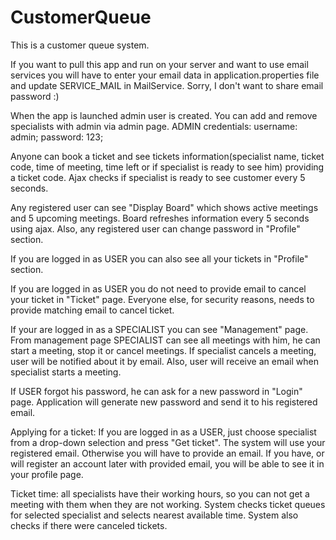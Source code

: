# CustomerQueue

This is a customer queue system. 

If you want to pull this app and run on your server and want to use email services you will have to enter your email data in application.properties file and update SERVICE_MAIL in MailService. Sorry, I don't want to share email password :)

When the app is launched admin user is created. You can add and remove specialists with admin via admin page. ADMIN credentials: username: admin; password: 123;

Anyone can book a ticket and see tickets information(specialist name, ticket code, time of meeting, time left or if specialist is ready to see him) providing a ticket code. Ajax checks if specialist is ready to see customer every 5 seconds.

Any registered user can see "Display Board" which shows active meetings and 5 upcoming meetings. Board refreshes information every 5 seconds using ajax. Also, any registered user can change password in "Profile" section.

If you are logged in as USER you can also see all your tickets in "Profile" section.


If you are logged in as USER you do not need to provide email to cancel your ticket in "Ticket" page. Everyone else, for security reasons, needs to provide matching email to cancel ticket.

If your are logged in as a SPECIALIST you can see "Management" page. From management page SPECIALIST can see all meetings with him, he can start a meeting, stop it or cancel meetings.
If specialist cancels a meeting, user will be notified about it by email. Also, user will receive an email when specialist starts a meeting.

If USER forgot his password, he can ask for a new password in "Login" page. Application will generate new password and send it to his registered email.

Applying for a ticket: If you are logged in as a USER, just choose specialist from a drop-down selection and press "Get ticket". The system will use your registered email. 
Otherwise you will have to provide an email. If you have, or will register an account later with provided email, you will be able to see it in your profile page.

Ticket time: all specialists have their working hours, so you can not get a meeting with them when they are not working. System checks ticket queues for selected specialist and selects nearest available time. System also checks if there were canceled tickets.

